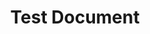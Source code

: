 ---
title: Test Document
publishDate: 2024-03-25T09:25:00
img: /assets/photography/stock-2.jpg
img_alt: Test Image Alt
tags:
  - Dev
  - Branding
  - Backend
---
